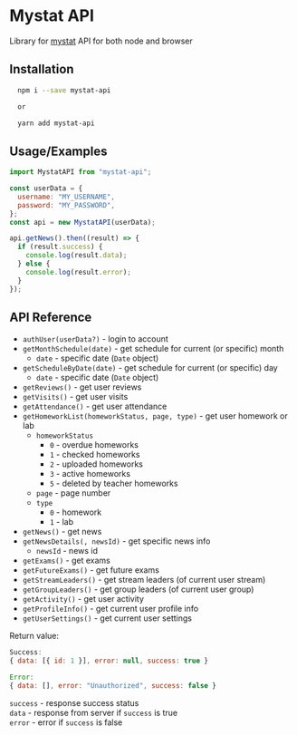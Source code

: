 # Mystat API

Library for [mystat](https://mystat.itstep.org) API for both node and browser

## Installation

```bash
  npm i --save mystat-api

  or

  yarn add mystat-api
```

## Usage/Examples

```javascript
import MystatAPI from "mystat-api";

const userData = {
  username: "MY_USERNAME",
  password: "MY_PASSWORD",
};
const api = new MystatAPI(userData);

api.getNews().then((result) => {
  if (result.success) {
    console.log(result.data);
  } else {
    console.log(result.error);
  }
});
```

## API Reference

- `authUser(userData?)` - login to account
- `getMonthSchedule(date)` - get schedule for current (or specific) month
  - `date` - specific date (`Date` object)
- `getScheduleByDate(date)` - get schedule for current (or specific) day
  - `date` - specific date (`Date` object)
- `getReviews()` - get user reviews
- `getVisits()` - get user visits
- `getAttendance()` - get user attendance
- `getHomeworkList(homeworkStatus, page, type)` - get user homework or lab
  - `homeworkStatus`
    - `0` - overdue homeworks
    - `1` - checked homeworks
    - `2` - uploaded homeworks
    - `3` - active homeworks
    - `5` - deleted by teacher homeworks
  - `page` - page number
  - `type`
    - `0` - homework
    - `1` - lab
- `getNews()` - get news
- `getNewsDetails(, newsId)` - get specific news info
  - `newsId` - news id
- `getExams()` - get exams
- `getFutureExams()` - get future exams
- `getStreamLeaders()` - get stream leaders (of current user stream)
- `getGroupLeaders()` - get group leaders (of current user group)
- `getActivity()` - get user activity
- `getProfileInfo()` - get current user profile info
- `getUserSettings()` - get current user settings

Return value:

```js
Success:
{ data: [{ id: 1 }], error: null, success: true }

Error:
{ data: [], error: "Unauthorized", success: false }
```

`success` - response success status<br>
`data` - response from server if `success` is true<br>
`error` - error if `success` is false

